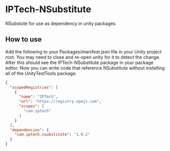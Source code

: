 # IPTech-NSubstitute
NSubstute for use as dependency in unity packages
## How to use
Add the following to your Packages/manifest.json file in your Unity project root. You may need to close and re-open unity for it to detect the change. After this should see the IPTech-NSubstitute package in your package editor. Now you can write code that reference NSubstitute without installing all of the UnityTestTools package.
```json
{
  "scopedRegistries": [
    {
      "name": "IPTech",
      "url": "https://registry.npmjs.com",
      "scopes": [
        "com.iptech"
      ]
    }
  ],
  "dependencies": {
    "com.iptech.nsubstitute": "1.0.2"
  }
}
```
